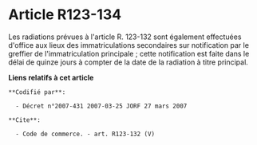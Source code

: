 # Article R123-134

Les radiations prévues à l'article R. 123-132 sont également effectuées d'office aux lieux des immatriculations secondaires
sur notification par le greffier de l'immatriculation principale ; cette notification est faite dans le délai de quinze jours
à compter de la date de la radiation à titre principal.

**Liens relatifs à cet article**

	**Codifié par**:

	  - Décret n°2007-431 2007-03-25 JORF 27 mars 2007

	**Cite**:

	  - Code de commerce. - art. R123-132 (V)
